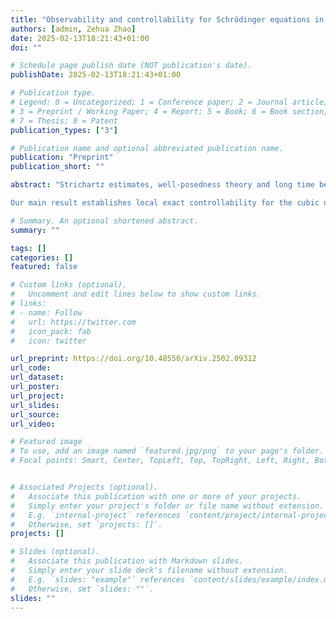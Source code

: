 ```yaml
---
title: "Observability and controllability for Schrödinger equations in the semi-periodic setting"
authors: [admin, Zehua Zhao]
date: 2025-02-13T18:21:43+01:00
doi: ""

# Schedule page publish date (NOT publication's date).
publishDate: 2025-02-13T18:21:43+01:00

# Publication type.
# Legend: 0 = Uncategorized; 1 = Conference paper; 2 = Journal article;
# 3 = Preprint / Working Paper; 4 = Report; 5 = Book; 6 = Book section;
# 7 = Thesis; 8 = Patent
publication_types: ["3"]

# Publication name and optional abbreviated publication name.
publication: "Preprint"
publication_short: ""

abstract: "Strichartz estimates, well-posedness theory and long time behavior for (nonlinear) Schrödinger equations on waveguide manifolds are intensively studied in recent decades while the corresponding control theory and observability estimates remain incomplete. The purpose of this short paper is to investigate the observability and controllability for Schrödinger equations in the waveguide (semi-periodic) setting. 

Our main result establishes local exact controllability for the cubic nonlinear Schrödinger equations (NLS) on three-dimensional waveguide manifold, under certain geometric conditions on the control region. To address the nonlinear control problem, we begin by analyzing the observability properties of the linear Schrödinger operator on a general waveguide manifold. Utilizing H^s estimates of the Hilbert Uniqueness Method (HUM) operator and Bourgain spaces, we then prove local exact controllability through a fixed-point method."

# Summary. An optional shortened abstract.
summary: ""

tags: []
categories: []
featured: false

# Custom links (optional).
#   Uncomment and edit lines below to show custom links.
# links:
# - name: Follow
#   url: https://twitter.com
#   icon_pack: fab
#   icon: twitter

url_preprint: https://doi.org/10.48550/arXiv.2502.09312
url_code:
url_dataset:
url_poster:
url_project:
url_slides:
url_source:
url_video:

# Featured image
# To use, add an image named `featured.jpg/png` to your page's folder. 
# Focal points: Smart, Center, TopLeft, Top, TopRight, Left, Right, BottomLeft, Bottom, BottomRight.


# Associated Projects (optional).
#   Associate this publication with one or more of your projects.
#   Simply enter your project's folder or file name without extension.
#   E.g. `internal-project` references `content/project/internal-project/index.md`.
#   Otherwise, set `projects: []`.
projects: []

# Slides (optional).
#   Associate this publication with Markdown slides.
#   Simply enter your slide deck's filename without extension.
#   E.g. `slides: "example"` references `content/slides/example/index.md`.
#   Otherwise, set `slides: ""`.
slides: ""
---
```


